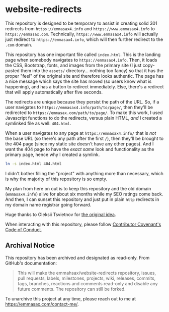 # website-redirects

This repository is designed to be temporary to assist in creating solid 301 redirects from `https://emmasax4.info` and `https://www.emmasax4.info` to `https://emmasax.com`. Technically, `https://www.emmasax4.info` will actually just redirect to `https://emmasax4.info`, which will then further redirect to the `.com` domain.

This repository has one important file called `index.html`. This is the landing page when somebody navigates to `https://emmasax4.info`. Then, it loads the CSS, Bootstrap, fonts, and images from the primary site (I just copy-pasted them into the `assets/` directory... nothing too fancy) so that it has the proper "feel" of the original site and therefore looks authentic. The page has a nice message which says the site has moved (so users know what is happening), and has a button to redirect immediately. Else, there's a redirect that will apply automatically after five seconds.

The redirects are unique because they persist the path of the URL. So, if a user navigates to `https://emmasax4.info/path/to/page/`, then they'll be redirected to `https://emmasax.com/path/to/page/`. To make this work, I used Javascript functions to do the redirects, versus plain HTML, _and_ I created a symlinked file as well: `404.html`.

When a user navigates to any page at `https://emmasax4.info/` that is _not_ the base URL (so there's any path after the first `/`), then they'll be brought to the 404 page (since my static site doesn't have any other pages). And I want the 404 page to have the _exact same_ look and functionality as the primary page, hence why I created a symlink.

```bash
ln -s index.html 404.html
```

I didn't bother filling the "project" with anything more than necessary, which is why the majority of this repository is so empty.

My plan from here on out is to keep this repository and the old domain (`emmasax4.info`) alive for about six months while my SEO ratings come back. And then, I can sunset this repository and just put in plain `http` redirects in my domain name registrar going forward.

Huge thanks to Oleksii Tsvietnov for [the original idea](https://opensource.com/article/19/7/permanently-redirect-github-pages).

When interacting with this repository, please follow [Contributor Covenant's Code of Conduct](https://contributor-covenant.org).

## Archival Notice

This repository has been archived and designated as read-only. From GitHub's documentation:

> This will make the emmahsax/website-redirects repository, issues, pull requests, labels, milestones, projects, wiki, releases, commits, tags, branches, reactions and comments read-only and disable any future comments. The repository can still be forked.

To unarchive this project at any time, please reach out to me at https://emmasax.com/contact-me/.
